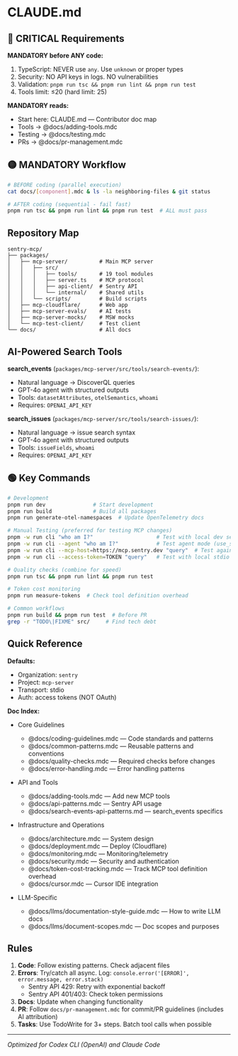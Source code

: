 # CLAUDE.md

## 🔴 CRITICAL Requirements

**MANDATORY before ANY code:**
1. TypeScript: NEVER use `any`. Use `unknown` or proper types
2. Security: NO API keys in logs. NO vulnerabilities
3. Validation: `pnpm run tsc && pnpm run lint && pnpm run test`
4. Tools limit: ≤20 (hard limit: 25)

**MANDATORY reads:**
- Start here: CLAUDE.md — Contributor doc map
- Tools → @docs/adding-tools.mdc
- Testing → @docs/testing.mdc
- PRs → @docs/pr-management.mdc

## 🟡 MANDATORY Workflow

```bash
# BEFORE coding (parallel execution)
cat docs/[component].mdc & ls -la neighboring-files & git status

# AFTER coding (sequential - fail fast)
pnpm run tsc && pnpm run lint && pnpm run test  # ALL must pass
```

## Repository Map

```
sentry-mcp/
├── packages/
│   ├── mcp-server/          # Main MCP server
│   │   ├── src/
│   │   │   ├── tools/       # 19 tool modules
│   │   │   ├── server.ts    # MCP protocol
│   │   │   ├── api-client/  # Sentry API
│   │   │   └── internal/    # Shared utils
│   │   └── scripts/         # Build scripts
│   ├── mcp-cloudflare/      # Web app
│   ├── mcp-server-evals/    # AI tests
│   ├── mcp-server-mocks/    # MSW mocks
│   └── mcp-test-client/     # Test client
└── docs/                    # All docs
```

## AI-Powered Search Tools

**search_events** (`packages/mcp-server/src/tools/search-events/`):
- Natural language → DiscoverQL queries
- GPT-4o agent with structured outputs
- Tools: `datasetAttributes`, `otelSemantics`, `whoami`
- Requires: `OPENAI_API_KEY`

**search_issues** (`packages/mcp-server/src/tools/search-issues/`):
- Natural language → issue search syntax
- GPT-4o agent with structured outputs
- Tools: `issueFields`, `whoami`
- Requires: `OPENAI_API_KEY`

## 🟢 Key Commands

```bash
# Development
pnpm run dev               # Start development
pnpm run build             # Build all packages
pnpm run generate-otel-namespaces  # Update OpenTelemetry docs

# Manual Testing (preferred for testing MCP changes)
pnpm -w run cli "who am I?"                    # Test with local dev server (default)
pnpm -w run cli --agent "who am I?"            # Test agent mode (use_sentry tool)
pnpm -w run cli --mcp-host=https://mcp.sentry.dev "query"  # Test against production
pnpm -w run cli --access-token=TOKEN "query"   # Test with local stdio mode

# Quality checks (combine for speed)
pnpm run tsc && pnpm run lint && pnpm run test

# Token cost monitoring
pnpm run measure-tokens  # Check tool definition overhead

# Common workflows
pnpm run build && pnpm run test  # Before PR
grep -r "TODO\|FIXME" src/     # Find tech debt
```

## Quick Reference

**Defaults:**
- Organization: `sentry`
- Project: `mcp-server`
- Transport: stdio
- Auth: access tokens (NOT OAuth)

**Doc Index:**

- Core Guidelines
  - @docs/coding-guidelines.mdc — Code standards and patterns
  - @docs/common-patterns.mdc — Reusable patterns and conventions
  - @docs/quality-checks.mdc — Required checks before changes
  - @docs/error-handling.mdc — Error handling patterns

- API and Tools
  - @docs/adding-tools.mdc — Add new MCP tools
  - @docs/api-patterns.mdc — Sentry API usage
  - @docs/search-events-api-patterns.md — search_events specifics

- Infrastructure and Operations
  - @docs/architecture.mdc — System design
  - @docs/deployment.mdc — Deploy (Cloudflare)
  - @docs/monitoring.mdc — Monitoring/telemetry
  - @docs/security.mdc — Security and authentication
  - @docs/token-cost-tracking.mdc — Track MCP tool definition overhead
  - @docs/cursor.mdc — Cursor IDE integration

- LLM-Specific
  - @docs/llms/documentation-style-guide.mdc — How to write LLM docs
  - @docs/llms/document-scopes.mdc — Doc scopes and purposes

## Rules

1. **Code**: Follow existing patterns. Check adjacent files
2. **Errors**: Try/catch all async. Log: `console.error('[ERROR]', error.message, error.stack)`
   - Sentry API 429: Retry with exponential backoff
   - Sentry API 401/403: Check token permissions
3. **Docs**: Update when changing functionality
4. **PR**: Follow `docs/pr-management.mdc` for commit/PR guidelines (includes AI attribution)
5. **Tasks**: Use TodoWrite for 3+ steps. Batch tool calls when possible

---
*Optimized for Codex CLI (OpenAI) and Claude Code*
